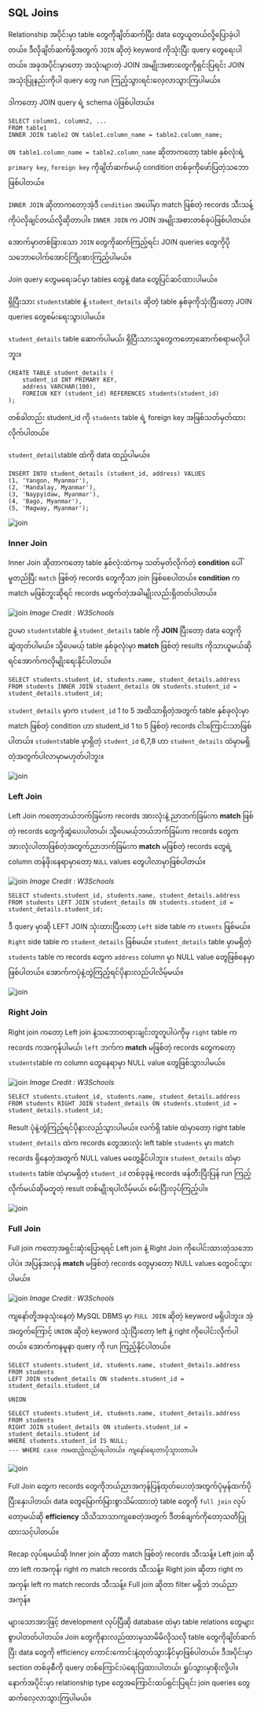 ## SQL Joins

Relationship အပိုင်းမှာ table တွေကိုချိတ်ဆက်ပြီး data တွေယူတယ်လို့ပြောခဲ့ပါတယ်။ ဒီလိုချိတ်ဆက်ဖို့အတွက် `JOIN` ဆိုတဲ့ keyword ကိုသုံးပြီး query တွေရေးပါတယ်။ အခုအပိုင်းမှာတော့ အသုံးများတဲ့ JOIN အမျိုးအစားတွေကိုရှင်းပြရင်း JOIN အသုံးပြုနည်းကိုပါ query တွေ run ကြည့်သွားရင်းလေ့လာသွားကြပါမယ်။

ဒါကတော့ JOIN query ရဲ့ schema ပဲဖြစ်ပါတယ်။
```
SELECT column1, column2, ...
FROM table1
INNER JOIN table2 ON table1.column_name = table2.column_name;
```

`ON table1.column_name = table2.column_name` ဆိုတာကတော့ table နှစ်လုံးရဲ့ `primary key`, `foreign key` ကိုချိတ်ဆက်မယ့် condition တစ်ခုကိုဖော်ပြတဲ့သဘောဖြစ်ပါတယ်။

`INNER JOIN` ဆိုတာကတော့အဲ့ဒီ `condition` အပေါ်မှာ match ဖြစ်တဲ့ records သီးသန့်ကိုပဲလိုချင်တယ်လို့ဆိုတာပါ။ `INNER JOIN` က JOIN အမျိုးအစားတစ်ခုပဲဖြစ်ပါတယ်။ 

အောက်မှာတစ်ခြားသော `JOIN` တွေကိုဆက်ကြည့်ရင်း JOIN queries တွေကိုပိုသဘောပေါက်အောင်ကြိုးစားကြည့်ပါမယ်။

Join query တွေမရေးခင်မှာ tables တွေနဲ့ data တွေပြင်ဆင်ထားပါမယ်။

ရှိပြီးသား `students`table နဲ့ `student_details` ဆိုတဲ့ table နှစ်ခုကိုသုံးပြီးတော့ JOIN queries တွေစမ်းရေးသွားပါမယ်။

`student_details` table ဆောက်ပါမယ်၊ ရှိပြီးသားသူတွေကတော့ဆောက်စရာမလိုပါဘူး။
```
CREATE TABLE student_details (
    student_id INT PRIMARY KEY,
    address VARCHAR(100),
    FOREIGN KEY (student_id) REFERENCES students(student_id)
);
```

တစ်ခါတည်း student_id ကို `students` table ရဲ့ foreign key အဖြစ်သတ်မှတ်ထားလိုက်ပါတယ်။

`student_details`table ထဲကို data ထည့်ပါမယ်။
```
INSERT INTO student_details (student_id, address) VALUES
(1, 'Yangon, Myanmar'),
(2, 'Mandalay, Myanmar'),
(3, 'Naypyidaw, Myanmar'),
(4, 'Bago, Myanmar'),
(5, 'Magway, Myanmar');
```
![join](https://raw.githubusercontent.com/HlaingTinHtun/SQL-101/main/assets/queries/join/j1.png)

### Inner Join
Inner Join ဆိုတာကတော့ table နှစ်လုံးထဲကမှ သတ်မှတ်လိုက်တဲ့ **condition** ပေါ်မူတည်ပြီး `match` ဖြစ်တဲ့ records တွေကိုသာ join ဖြစ်စေပါတယ်။ **condition** က match မဖြစ်ဘူးဆိုရင် records မထွက်တဲ့အခါမျိုးလည်းရှိတတ်ပါတယ်။

![join](https://raw.githubusercontent.com/HlaingTinHtun/SQL-101/main/assets/queries/join/j2.1.png)
*Image Credit : W3Schools*

ဥပမာ `students`table နဲ့ `student_details` table ကို **JOIN** ပြီးတော့ data တွေကိုဆွဲထုတ်ပါမယ်။ သို့ပေမယ့် table နှစ်ခုလုံးမှာ **match** ဖြစ်တဲ့ results ကိုသာယူမယ်ဆိုရင်အောက်ကလိုမျိုးရေးနိုင်ပါတယ်။
```
SELECT students.student_id, students.name, student_details.address FROM students INNER JOIN student_details ON students.student_id = student_details.student_id;
```

`student_details` မှာက `student_id` 1 to 5 အထိသာရှိတဲ့အတွက် table နှစ်ခုလုံးမှာ match ဖြစ်တဲ့ condition ဟာ student_id 1 to 5 ဖြစ်တဲ့ records ငါးကြောင်းသာဖြစ်ပါတယ်။ `students`table မှာရှိတဲ့ `student_id` 6,7,8 ဟာ `student_details` ထဲမှာမရှိတဲ့အတွက်ပါလာမှာမဟုတ်ပါဘူး။

![join](https://raw.githubusercontent.com/HlaingTinHtun/SQL-101/main/assets/queries/join/j2.png)

### Left Join

Left Join ကတော့ဘယ်ဘက်ခြမ်းက records အားလုံးနဲ့ ညာဘက်ခြမ်းက **match** ဖြစ်တဲ့ records တွေကိုဆွဲပေးပါတယ်၊ သို့ပေမယ့်ဘယ်ဘက်ခြမ်းက records တွေကအားလုံးပါတာဖြစ်တဲ့အတွက်ညာဘက်ခြမ်းက **match** မဖြစ်တဲ့ records တွေရဲ့ column တန်ဖိုးနေရာမှာတော့ `NULL` values တွေပါလာမှာဖြစ်ပါတယ်။

![join](https://raw.githubusercontent.com/HlaingTinHtun/SQL-101/main/assets/queries/join/j3.1.png)
*Image Credit : W3Schools*

```
SELECT students.student_id, students.name, student_details.address FROM students LEFT JOIN student_details ON students.student_id = student_details.student_id;
```

ဒီ query မှာဆို LEFT JOIN သုံးထားပြီးတော့  `Left` side table က `stuents` ဖြစ်မယ်။ `Right` side table က `student_details` ဖြစ်မယ်။ `student_details` table မှာမရှိတဲ့ `students` table က records တွေက `address` column မှာ NULL value တွေဖြစ်နေမှာဖြစ်ပါတယ်။ အောက်ကပုံနဲ့တွဲကြည့်ရင်ပိုနားလည်ပါလိမ့်မယ်။

![join](https://raw.githubusercontent.com/HlaingTinHtun/SQL-101/main/assets/queries/join/j3.png)

### Right Join

Right join ကတော့ Left join နဲ့သဘောတရားချင်းတူတူပါပဲကိုမှ `right` table က records ကအကုန်ပါမယ်၊ `left` ဘက်က **match** မဖြစ်တဲ့ records တွေကတော့ `students`table က column တွေနေရာမှာ NULL value တွေဖြစ်သွားပါမယ်။

![join](https://raw.githubusercontent.com/HlaingTinHtun/SQL-101/main/assets/queries/join/j4.1.png)
*Image Credit : W3Schools*

```
SELECT students.student_id, students.name, student_details.address FROM students RIGHT JOIN student_details ON students.student_id = student_details.student_id;
```
Result ပုံနဲ့တွဲကြည့်ရင်ပိုနားလည်သွားပါမယ်။ လက်ရှိ table ထဲမှာတော့ right table `student_details` ထဲက records တွေအားလုံး left table `students` မှာ match records ရှိနေတဲ့အတွက် NULL values မတွေ့နိုင်ပါဘူး။ `student_details` ထဲမှာ `students` table ထဲမှာမရှိတဲ့ `student_id` တစ်ခုခုနဲ့ records ဖန်တီးပြီးပြန် run ကြည့်လိုက်မယ်ဆိုမတူတဲ့ result တစ်မျိုးရပါလိမ့်မယ်၊ စမ်းပြီးလုပ်ကြည့်ပါ။

![join](https://raw.githubusercontent.com/HlaingTinHtun/SQL-101/main/assets/queries/join/j4.png)

### Full Join

Full join ကတော့အရှင်းဆုံးပြောရရင် Left join နဲ့ Right Join ကိုပေါင်းထားတဲ့သဘောပါပဲ။ အပြန်အလှန် **match** မဖြစ်တဲ့ records တွေမှာတော့ NULL values တွေဝင်သွားပါမယ်။ 

![join](https://raw.githubusercontent.com/HlaingTinHtun/SQL-101/main/assets/queries/join/j5.1.png)
*Image Credit : W3Schools*

ကျနော်တို့အခုသုံးနေတဲ့ MySQL DBMS မှာ `FULL JOIN` ဆိုတဲ့ keyword မရှိပါဘူး။ အဲ့အတွက်ကြောင့် `UNION` ဆိုတဲ့ keyword သုံးပြီးတော့ left နဲ့ right ကိုပေါင်းလိုက်ပါတယ်။ အောက်ကနမူနာ query ကို run ကြည့်နိုင်ပါတယ်။
```
SELECT students.student_id, students.name, student_details.address
FROM students
LEFT JOIN student_details ON students.student_id = student_details.student_id

UNION

SELECT students.student_id, students.name, student_details.address
FROM students
RIGHT JOIN student_details ON students.student_id = student_details.student_id
WHERE students.student_id IS NULL;
--- WHERE case ကမထည့်လည်းရပါတယ်။ ကျနော်ရေးတာပိုသွားတာပါ။
```
![join](https://raw.githubusercontent.com/HlaingTinHtun/SQL-101/main/assets/queries/join/j5.png)



Full Join တွေက records တွေကိုဘယ်ညာအကုန်ပြန်ထုတ်ပေးတဲ့အတွက်ပုံမှန်ထက်ပိုပြီးနှေးပါတယ်၊ data တွေမြောက်မြားစွာသိမ်းထားတဲ့ table တွေကို `full join` လုပ်တော့မယ်ဆို **efficiency** သိသိသာသာကျစေတဲ့အတွက် ဒီတစ်ချက်ကိုတော့သတိပြုထားသင့်ပါတယ်။

Recap လုပ်ရမယ်ဆို 
Inner join ဆိုတာ match ဖြစ်တဲ့ records သီးသန့်။
Left join ဆိုတာ left ကအကုန်၊ right က match records သီးသန့်။
Right join ဆိုတာ right ကအကုန်၊ left က match records သီးသန့်။
Full join ဆိုတာ filter မရှိဘဲ ဘယ်ညာအကုန်။ 

များသောအားဖြင့် development လုပ်ပြီဆို database ထဲမှာ table relations တွေများစွာပါတတ်ပါတယ်။ Join တွေကိုနားလည်ထားမှသာမိမိလိုသလို table တွေကိုချိတ်ဆက်ပြီး data တွေကို efficiency ကောင်းကောင်းနဲ့ထုတ်သွားနိုင်မှာဖြစ်ပါတယ်။ ဒီအပိုင်းမှာ section တစ်ခုစီကို query တစ်ကြောင်းပဲရေးပြထားပါတယ်၊ ရှုပ်သွားမှာစိုးလို့ပါ။ နောက်အပိုင်းမှာ relationship type တွေအကြောင်းထပ်ရှင်းပြရင်း join queries တွေဆက်လေ့လာသွားကြပါမယ်။

